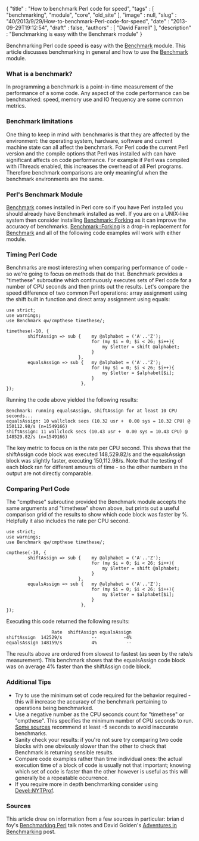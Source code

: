 {
   "title" : "How to benchmark Perl code for speed",
   "tags" : [
      "benchmarking",
      "module",
      "core",
      "old_site"
   ],
   "image" : null,
   "slug" : "40/2013/9/29/How-to-benchmark-Perl-code-for-speed",
   "date" : "2013-09-29T19:12:54",
   "draft" : false,
   "authors" : [
      "David Farrell"
   ],
   "description" : "Benchmarking is easy with the Benchmark module"
}

Benchmarking Perl code speed is easy with the [Benchmark](https://metacpan.org/module/Benchmark) module. This article discusses benchmarking in general and how to use the [Benchmark](https://metacpan.org/module/Benchmark) module.

### What is a benchmark?

In programming a benchmark is a point-in-time measurement of the performance of a some code. Any aspect of the code performance can be benchmarked: speed, memory use and IO frequency are some common metrics.

### Benchmark limitations

One thing to keep in mind with benchmarks is that they are affected by the environment: the operating system, hardware, software and current machine state can all affect the benchmark. For Perl code the current Perl version and the compile options that Perl was installed with can have significant affects on code performance. For example if Perl was compiled with iThreads enabled, this increases the overhead of all Perl programs. Therefore benchmark comparisons are only meaningful when the benchmark environments are the same.

### Perl's Benchmark Module

[Benchmark](https://metacpan.org/module/Benchmark) comes installed in Perl core so if you have Perl installed you should already have Benchmark installed as well. If you are on a UNIX-like system then consider installing [Benchmark::Forking](https://metacpan.org/module/Benchmark::Forking) as it can improve the accuracy of benchmarks. [Benchmark::Forking](https://metacpan.org/module/Benchmark::Forking) is a drop-in replacement for [Benchmark](https://metacpan.org/module/Benchmark) and all of the following code examples will work with either module.

### Timing Perl Code

Benchmarks are most interesting when comparing performance of code - so we're going to focus on methods that do that. Benchmark provides a "timethese" subroutine which continuously executes sets of Perl code for a number of CPU seconds and then prints out the results. Let's compare the speed difference of two common Perl operations: array assignment using the shift built in function and direct array assignment using equals:

``` prettyprint
use strict;
use warnings;
use Benchmark qw/cmpthese timethese/;

timethese(-10, {
        shiftAssign => sub {    my @alphabet = ('A'..'Z');
                                for (my $i = 0; $i < 26; $i++){
                                    my $letter = shift @alphabet;
                                }
                           },
        equalsAssign => sub {   my @alphabet = ('A'..'Z');
                                for (my $i = 0; $i < 26; $i++){
                                    my $letter = $alphabet[$i];
                                }
                            },
});
```

Running the code above yielded the following results:

``` prettyprint
Benchmark: running equalsAssign, shiftAssign for at least 10 CPU seconds...
equalsAssign: 10 wallclock secs (10.32 usr +  0.00 sys = 10.32 CPU) @ 150112.98/s (n=1549166)
shiftAssign: 11 wallclock secs (10.43 usr +  0.00 sys = 10.43 CPU) @ 148529.82/s (n=1549166)
```

The key metric to focus on is the rate per CPU second. This shows that the shiftAssign code block was executed 148,529.82/s and the equalsAssign block was slightly faster, executing 150,112.98/s. Note that the testing of each block ran for different amounts of time - so the other numbers in the output are not directly comparable.

### Comparing Perl Code

The "cmpthese" subroutine provided the Benchmark module accepts the same arguments and "timethese" shown above, but prints out a useful comparison grid of the results to show which code block was faster by %. Helpfully it also includes the rate per CPU second.

``` prettyprint
use strict;
use warnings;
use Benchmark qw/cmpthese timethese/;

cmpthese(-10, {
        shiftAssign => sub {    my @alphabet = ('A'..'Z');
                                for (my $i = 0; $i < 26; $i++){
                                    my $letter = shift @alphabet;
                                }
                           },
        equalsAssign => sub {   my @alphabet = ('A'..'Z');
                                for (my $i = 0; $i < 26; $i++){
                                    my $letter = $alphabet[$i];
                                }
                            },
});
```

Executing this code returned the following results:

``` prettyprint
                 Rate  shiftAssign equalsAssign
shiftAssign  142529/s           --          -4%
equalsAssign 148159/s           4%           --
```

The results above are ordered from slowest to fastest (as seen by the rate/s measurement). This benchmark shows that the equalsAssign code block was on average 4% faster than the shiftAssign code block.

### Additional Tips

-   Try to use the minimum set of code required for the behavior required - this will increase the accuracy of the benchmark pertaining to operations being benchmarked.
-   Use a negative number as the CPU seconds count for "timethese" or "cmpthese". This specifies the minimum number of CPU seconds to run. [Some sources](http://www.perlmonks.org/?node_id=8745) recommend at least -5 seconds to avoid inaccurate benchmarks.
-   Sanity check your results: if you're not sure try comparing two code blocks with one obviously slower than the other to check that Benchmark is returning sensible results.
-   Compare code examples rather than time individual ones: the actual execution time of a block of code is usually not that important; knowing which set of code is faster than the other however is useful as this will generally be a repeatable occurrence.
-   If you require more in depth benchmarking consider using [Devel::NYTProf](https://metacpan.org/module/Devel::NYTProf).

### Sources

This article drew on information from a few sources in particular: brian d foy's [Benchmarking Perl](http://www252.pair.com/comdog/Talks/benchmarking_perl.pdf) talk notes and David Golden's [Adventures in Benchmarking](http://www.dagolden.com/index.php/1849/adventures-in-benchmarking-part-1/) post.

